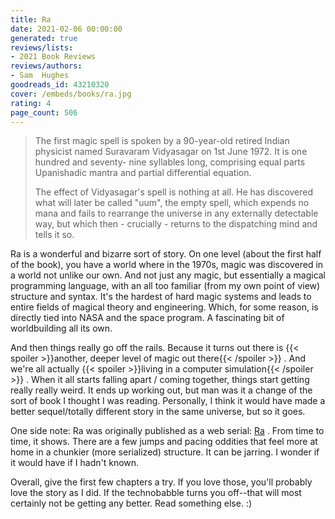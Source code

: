 ```yaml
---
title: Ra
date: 2021-02-06 00:00:00
generated: true
reviews/lists:
- 2021 Book Reviews
reviews/authors:
- Sam  Hughes
goodreads_id: 43210320
cover: /embeds/books/ra.jpg
rating: 4
page_count: 506
---
```

>  The first magic spell is spoken by a 90-year-old retired Indian physicist
> named Suravaram Vidyasagar on 1st June 1972. It is one hundred and seventy-
> nine syllables long, comprising equal parts Upanishadic mantra and partial
> differential equation.  
>
>  The effect of Vidyasagar's spell is nothing at all. He has discovered what
> will later be called "uum", the empty spell, which expends no mana and fails
> to rearrange the universe in any externally detectable way, but which then -
> crucially - returns to the dispatching mind and tells it so.  

<!--more-->

Ra is a wonderful and bizarre sort of story. On one level (about the first half of the book), you have a world where in the 1970s, magic was discovered in a world not unlike our own. And not just any magic, but essentially a magical programming language, with an all too familiar (from my own point of view) structure and syntax. It's the hardest of hard magic systems and leads to entire fields of magical theory and engineering. Which, for some reason, is directly tied into NASA and the space program. A fascinating bit of worldbuilding all its own.  

And then things really go off the rails. Because it turns out there is  {{< spoiler >}}another, deeper level of magic out there{{< /spoiler >}}  . And we're all actually  {{< spoiler >}}living in a computer simulation{{< /spoiler >}}  . When it all starts falling apart / coming together, things start getting really really weird. It ends up working out, but man was it a change of the sort of book I thought I was reading. Personally, I think it would have made a better sequel/totally different story in the same universe, but so it goes.  

One side note: Ra was originally published as a web serial: [Ra](https://qntm.org/ra) . From time to time, it shows. There are a few jumps and pacing oddities that feel more at home in a chunkier (more serialized) structure. It can be jarring. I wonder if it would have if I hadn't known.  

Overall, give the first few chapters a try. If you love those, you'll probably love the story as I did. If the technobabble turns you off--that will most certainly not be getting any better. Read something else. :)